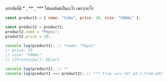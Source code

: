 บรรทัดที่มี \* , ** , \*** ให้ผลลัพธ์เป็นอะไร เพราะอะไร

```js
const product1 = { name: "Coke", price: 18, size: "500mL" };

const product2 = product1;
product2.name = "Pepsi";
product2.price = 19;

console.log(product1); // *name: "Pepsi"
// price: 19
// size: "500mL"
// [[Prototype]]: Object

console.log(product2); // **
console.log(product1 === product2); // *** true เพราะ ref pd 2 from pd1
```
